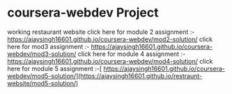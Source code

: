 # coursera-webdev Project
working restaurant website 
click here for module 2 assignment :- https://ajaysingh16601.github.io/coursera-webdev/mod2-solution/
 click here for mod3 assignment :- https://ajaysingh16601.github.io/coursera-webdev/mod3-solution/
 click here for module 4 assignment :- https://ajaysingh16601.github.io/coursera-webdev/mod4-solution/
 click here for module 5 assignment :-[ https://ajaysingh16601.github.io/coursera-webdev/mod5-solution/](https://ajaysingh16601.github.io/restraunt-website/mod5-solution/)
